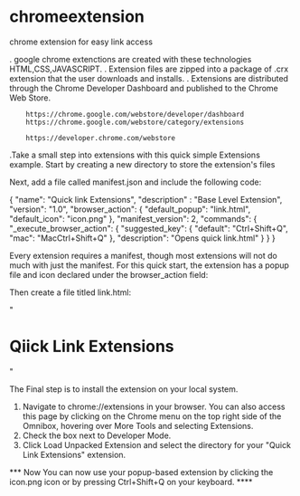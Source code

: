 # chromeextension
chrome extension for easy link access 

. google chrome extenctions are created with these technologies HTML,CSS,JAVASCRIPT.
. Extension files are zipped into a  package of .crx extension that the user downloads and installs. 
. Extensions are distributed through the Chrome Developer Dashboard and published to the Chrome Web Store. 

        https://chrome.google.com/webstore/developer/dashboard
        https://chrome.google.com/webstore/category/extensions
        
        https://developer.chrome.com/webstore
        
.Take a small step into extensions with this quick simple Extensions example. Start by creating a new directory to store the extension's files

Next, add a file called manifest.json and include the following code:


{
  "name": "Quick link Extensions",
  "description" : "Base Level Extension",
  "version": "1.0",
  "browser_action": {
    "default_popup": "link.html",
    "default_icon": "icon.png"
  },
  "manifest_version": 2,
  "commands": {
    "_execute_browser_action": {
      "suggested_key": {
        "default": "Ctrl+Shift+Q",
        "mac": "MacCtrl+Shift+Q"
      },
      "description": "Opens quick link.html"
    }
  }
}


Every extension requires a manifest, though most extensions will not do much with just the manifest. For this quick start, the extension has a popup file and icon declared under the browser_action field:

Then create a file titled link.html:


"   <html>
    <body>
      <h1>Qiick Link Extensions</h1>
    </body>
</html>
"



The Final step is to install the extension on your local system.


1) Navigate to chrome://extensions in your browser. You can also access this page by clicking on the Chrome menu on the top right side of the Omnibox, hovering over More Tools and selecting Extensions.
2) Check the box next to Developer Mode.
3) Click Load Unpacked Extension and select the directory for your "Quick Link Extensions" extension.

  ***  Now You can now use your popup-based extension by clicking the icon.png icon or by pressing Ctrl+Shift+Q on your keyboard. ****






























